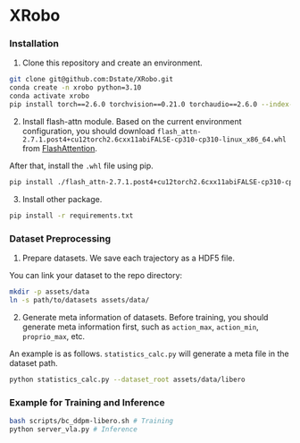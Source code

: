 # XRobo

### Installation

1. Clone this repository and create an environment.
```bash
git clone git@github.com:Dstate/XRobo.git
conda create -n xrobo python=3.10
conda activate xrobo
pip install torch==2.6.0 torchvision==0.21.0 torchaudio==2.6.0 --index-url https://download.pytorch.org/whl/cu124
```

2. Install flash-attn module.
Based on the current environment configuration, you should download `flash_attn-2.7.1.post4+cu12torch2.6cxx11abiFALSE-cp310-cp310-linux_x86_64.whl` from [FlashAttention](https://github.com/Dao-AILab/flash-attention/releases).

After that, install the `.whl` file using pip.
```bash
pip install ./flash_attn-2.7.1.post4+cu12torch2.6cxx11abiFALSE-cp310-cp310-linux_x86_64.whl
```

3. Install other package.
```bash
pip install -r requirements.txt
```

### Dataset Preprocessing
1. Prepare datasets.
We save each trajectory as a HDF5 file.

You can link your dataset to the repo directory:

```bash
mkdir -p assets/data
ln -s path/to/datasets assets/data/
```

2. Generate meta information of datasets.
Before training, you should generate meta information first, such as `action_max`, `action_min`, `proprio_max`, etc.

An example is as follows. `statistics_calc.py` will generate a meta file in the dataset path.
```bash
python statistics_calc.py --dataset_root assets/data/libero
```

### Example for Training and Inference

```bash 
bash scripts/bc_ddpm-libero.sh # Training
python server_vla.py # Inference
```
